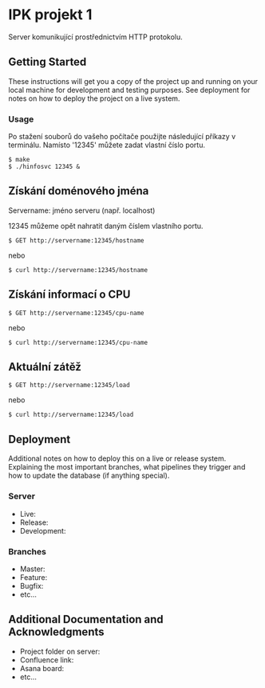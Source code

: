 # IPK projekt 1

Server komunikující prostřednictvím HTTP protokolu.

## Getting Started

These instructions will get you a copy of the project up and running on your local machine for development and testing purposes. See deployment for notes on how to deploy the project on a live system.

### Usage

Po stažení souborů do vašeho počítače použijte následující příkazy v terminálu. 
Namísto '12345' můžete zadat vlastní číslo portu. 

```
$ make
$ ./hinfosvc 12345 &
```

## Získání doménového jména

Servername: jméno serveru (např. localhost)

12345 můžeme opět nahratit daným číslem vlastního portu.

```
$ GET http://servername:12345/hostname
```
nebo
```
$ curl http://servername:12345/hostname
```

## Získání informací o CPU

```
$ GET http://servername:12345/cpu-name
```
nebo
```
$ curl http://servername:12345/cpu-name
```

## Aktuální zátěž

```
$ GET http://servername:12345/load
```
nebo
```
$ curl http://servername:12345/load
```

## Deployment

Additional notes on how to deploy this on a live or release system. Explaining the most important branches, what pipelines they trigger and how to update the database (if anything special).

### Server

* Live:
* Release:
* Development:

### Branches

* Master:
* Feature:
* Bugfix:
* etc...

## Additional Documentation and Acknowledgments

* Project folder on server:
* Confluence link:
* Asana board:
* etc...
